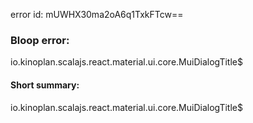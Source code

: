 error id: mUWHX30ma2oA6q1TxkFTcw==
### Bloop error:

io.kinoplan.scalajs.react.material.ui.core.MuiDialogTitle$
#### Short summary: 

io.kinoplan.scalajs.react.material.ui.core.MuiDialogTitle$